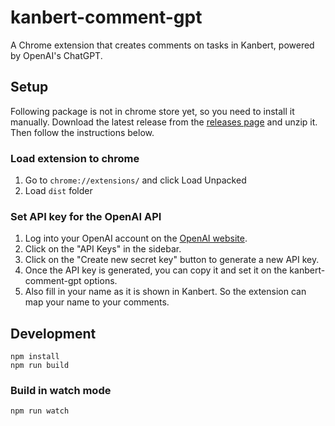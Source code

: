 # kanbert-comment-gpt

A Chrome extension that creates comments on tasks in Kanbert, powered by OpenAI's ChatGPT.

## Setup

Following package is not in chrome store yet, so you need to install it manually.
Download the latest release from the [releases page](https://github.com/devskio/kanbert-comment-gpt/releases) and unzip it. Then follow the instructions below.

### Load extension to chrome

1. Go to `chrome://extensions/` and click Load Unpacked
2. Load `dist` folder

### Set API key for the OpenAI API

1. Log into your OpenAI account on the [OpenAI website](https://platform.openai.com/).
2. Click on the "API Keys" in the sidebar.
3. Click on the "Create new secret key" button to generate a new API key.
4. Once the API key is generated, you can copy it and set it on the kanbert-comment-gpt options.
5. Also fill in your name as it is shown in Kanbert. So the extension can map your name to your comments.

## Development

```
npm install
npm run build
```

### Build in watch mode

```
npm run watch
```
